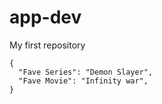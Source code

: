 # app-dev
My first repository
```
{
  "Fave Series": "Demon Slayer",
  "Fave Movie": "Infinity war",
}
```
